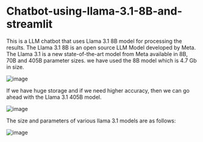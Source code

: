 # Chatbot-using-llama-3.1-8B-and-streamlit

This is a LLM chatbot that uses Llama 3.1 8B model for processing the results. The Llama 3.1 8B is an open source LLM Model developed by Meta. The Llama 3.1 is a new state-of-the-art model from Meta available in 8B, 70B and 405B parameter sizes. we have used the 8B model which is 4.7 Gb in size. 

![image](https://github.com/user-attachments/assets/8d3d47d6-b064-41d1-a29f-add6ec6fdf28)

If we have huge storage and if we need higher accuracy, then we can go ahead with the Llama 3.1 405B model.


![image](https://github.com/user-attachments/assets/359c10e6-2d8a-4d0e-8051-b1ef7c7ce32e)

The size and parameters of various llama 3.1 models are as follows: 

![image](https://github.com/user-attachments/assets/d18fb95d-f8f5-42d6-b18e-a388f44191c4)
